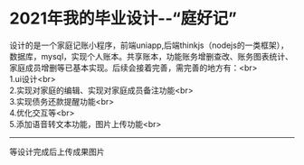 2021年我的毕业设计--“庭好记”
===========================
设计的是一个家庭记账小程序，前端uniapp,后端thinkjs（nodejs的一类框架），数据库，mysql，实现个人账本。共享账本，功能账务增删查改、账务图表统计、家庭成员增删等已基本实现。后续会接着完善，需完善的地方有：\<br>  
1.ui设计\<br>  
2.实现对家庭的编辑、实现对家庭成员备注功能\<br>  
3.实现债务还款提醒功能\<br>  
4.优化交互等\<br>  
5.添加语音转文本功能，图片上传功能\<br>  

-------------------------------------------
等设计完成后上传成果图片
